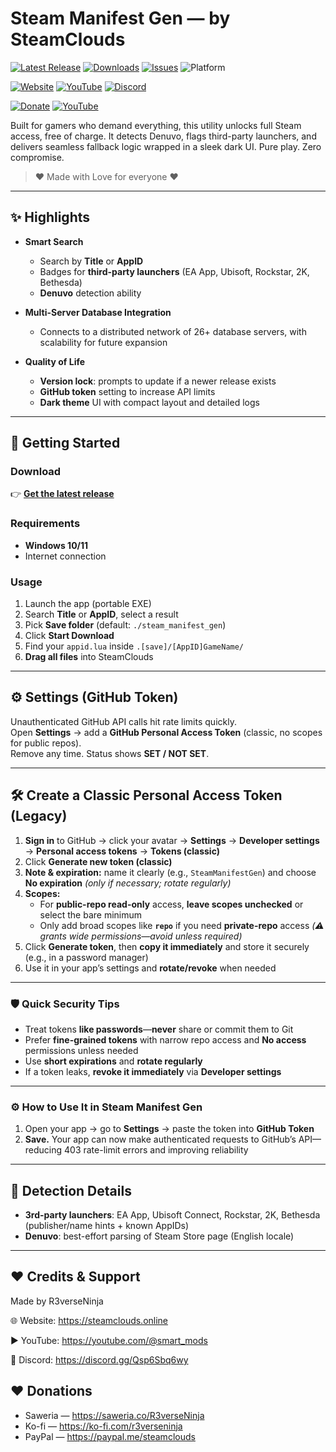 # Steam Manifest Gen — by SteamClouds

[![Latest Release](https://img.shields.io/github/v/release/R3verseNinja/Steam-Manifest-Gen?label=Release&logo=github)](https://github.com/R3verseNinja/Steam-Manifest-Gen/releases/latest)
[![Downloads](https://img.shields.io/github/downloads/R3verseNinja/Steam-Manifest-Gen/total?label=Downloads)](https://github.com/R3verseNinja/Steam-Manifest-Gen/releases)
[![Issues](https://img.shields.io/github/issues/R3verseNinja/Steam-Manifest-Gen)](https://github.com/R3verseNinja/Steam-Manifest-Gen/issues)
![Platform](https://img.shields.io/badge/Platform-Windows-blue)

[![Website](https://img.shields.io/badge/Website-steamclouds.online-0aa2ff?logo=google-chrome)](https://steamclouds.online)
[![YouTube](https://img.shields.io/badge/YouTube-@smart__mods-FF0000?logo=youtube)](https://youtube.com/@smart_mods)
[![Discord](https://img.shields.io/badge/Discord-Join%20us-5865F2?logo=discord)](https://discord.gg/Qsp6Sbq6wy)

[![Donate](https://img.shields.io/badge/Donate-Saweria%20%7C%20Ko--Fi%20%7C%20PayPal-orange?style=for-the-badge&logo=paypal)](#-support--donate)
[![YouTube](https://img.shields.io/youtube/channel/subscribers/UCQ5WTPclB4f9DALY8GqPCJw?style=for-the-badge&logo=youtube&logoColor=white&color=red)](https://youtube.com/@smart_mods)


Built for gamers who demand everything, this utility unlocks full Steam access, free of charge. It detects Denuvo, flags third-party launchers, and delivers seamless fallback logic wrapped in a sleek dark UI. Pure play. Zero compromise.

> ❤️ Made with Love for everyone ❤️

---

## ✨ Highlights

- **Smart Search**
  - Search by **Title** or **AppID**
  - Badges for **third-party launchers** (EA App, Ubisoft, Rockstar, 2K, Bethesda)
  - **Denuvo** detection ability

- **Multi-Server Database Integration**
  - Connects to a distributed network of 26+ database servers, with scalability for future expansion

- **Quality of Life**
  - **Version lock**: prompts to update if a newer release exists
  - **GitHub token** setting to increase API limits
  - **Dark theme** UI with compact layout and detailed logs

---

## 🚀 Getting Started

### Download
👉 **[Get the latest release](https://github.com/R3verseNinja/Steam-Manifest-Gen/releases/latest)**

### Requirements
- **Windows 10/11**
- Internet connection

### Usage
1. Launch the app (portable EXE)  
2. Search **Title** or **AppID**, select a result  
3. Pick **Save folder** (default: `./steam_manifest_gen`)  
4. Click **Start Download**  
5. Find your `appid.lua` inside `.[save]/[AppID]GameName/`  
6. **Drag all files** into SteamClouds

---

## ⚙️ Settings (GitHub Token)

Unauthenticated GitHub API calls hit rate limits quickly.  
Open **Settings** → add a **GitHub Personal Access Token** (classic, no scopes for public repos).  
Remove any time. Status shows **SET / NOT SET**.

---

## 🛠️ Create a Classic Personal Access Token (Legacy)

1. **Sign in** to GitHub → click your avatar → **Settings** → **Developer settings** → **Personal access tokens** → **Tokens (classic)**  
2. Click **Generate new token (classic)**  
3. **Note & expiration:** name it clearly (e.g., `SteamManifestGen`) and choose **No expiration** *(only if necessary; rotate regularly)*  
4. **Scopes:**  
   - For **public-repo read-only** access, **leave scopes unchecked** or select the bare minimum  
   - Only add broad scopes like **`repo`** if you need **private-repo** access *(⚠️ grants wide permissions—avoid unless required)*  
5. Click **Generate token**, then **copy it immediately** and store it securely (e.g., in a password manager)  
6. Use it in your app’s settings and **rotate/revoke** when needed  

---

### 🛡️ Quick Security Tips

- Treat tokens **like passwords**—**never** share or commit them to Git  
- Prefer **fine-grained tokens** with narrow repo access and **No access** permissions unless needed  
- Use **short expirations** and **rotate regularly**  
- If a token leaks, **revoke it immediately** via **Developer settings**

---

### ⚙️ How to Use It in Steam Manifest Gen

1. Open your app → go to **Settings** → paste the token into **GitHub Token**  
2. **Save.** Your app can now make authenticated requests to GitHub’s API—reducing 403 rate-limit errors and improving reliability  

---

## 🔎 Detection Details

- **3rd-party launchers**: EA App, Ubisoft Connect, Rockstar, 2K, Bethesda (publisher/name hints + known AppIDs)  
- **Denuvo**: best-effort parsing of Steam Store page (English locale)

---

## ❤️ Credits & Support

Made by R3verseNinja

🌐 Website: https://steamclouds.online

▶️ YouTube: https://youtube.com/@smart_mods

💬 Discord: https://discord.gg/Qsp6Sbq6wy

## ❤️ Donations

- Saweria — https://saweria.co/R3verseNinja
- Ko-fi — https://ko-fi.com/r3verseninja
- PayPal — https://paypal.me/steamclouds

